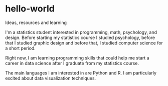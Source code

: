 # hello-world
Ideas, resources and learning

I'm a statistics student interested in programming, math, psychology, and design. Before starting my statistics course I studied psychology, before that I studied graphic design and before that, I studied computer science for a short period.

Right now, I am learning programming skills that could help me start a career in data science after I graduate from my statistics course.

The main languages I am interested in are Python and R. I am particularly excited about data visualization techniques.
